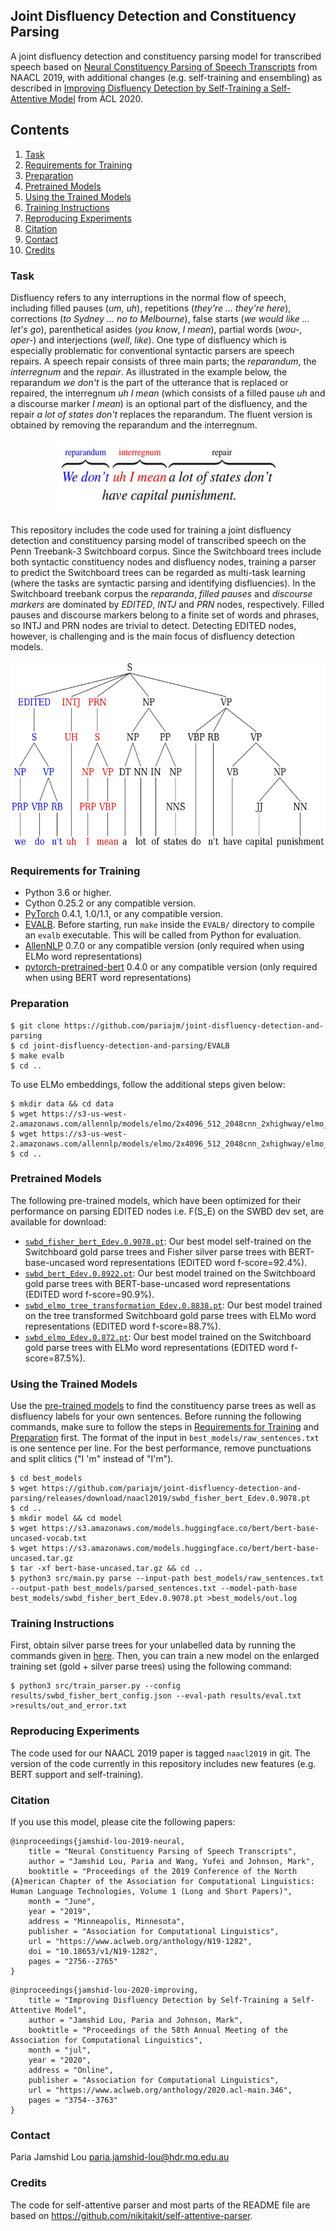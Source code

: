Joint Disfluency Detection and Constituency Parsing
------------------------------------------------------------
A joint disfluency detection and constituency parsing model for transcribed speech based on [Neural Constituency Parsing of Speech Transcripts](https://www.aclweb.org/anthology/N19-1282) from NAACL 2019, with additional changes (e.g. self-training and ensembling) as described in [Improving Disfluency Detection by Self-Training a Self-Attentive Model](https://www.aclweb.org/anthology/2020.acl-main.346/) from ACL 2020.

## Contents
1. [Task](#task)
2. [Requirements for Training](#requirements-for-training)
3. [Preparation](#preparation)
4. [Pretrained Models](#pretrained-models)
5. [Using the Trained Models](#using-the-trained-models)
6. [Training Instructions](#training-instructions)
7. [Reproducing Experiments](#reproducing-experiments)
8. [Citation](#citation)
9. [Contact](#contact)
10. [Credits](#credits)

### Task
Disfluency refers to any interruptions in the normal flow of speech, including filled pauses (*um*, *uh*), repetitions (*they're ... they're here*), corrections (*to Sydney ... no to Melbourne*), false starts (*we would like ... let's go*), parenthetical asides (*you know*, *I mean*), partial words (*wou-*, *oper-*) and interjections (*well*, *like*). One type of disfluency which is especially problematic for conventional syntactic parsers are speech repairs. A speech repair consists of three main parts; the *reparandum*, the *interregnum* and the *repair*. As illustrated in the example below, the reparandum *we don't* is the part of the utterance that is replaced or repaired, the interregnum *uh I mean* (which consists of a filled pause *uh* and a discourse marker *I mean*) is an optional part of the disfluency, and the repair *a lot of states don't* replaces the reparandum. The fluent version is obtained by removing the reparandum and the interregnum.

<p align="center">
  <img src="img/flat-ex.jpg" width=370 height=120>
</p>

This repository includes the code used for training a joint disfluency detection and constituency parsing model of transcribed speech on the Penn Treebank-3 Switchboard corpus. Since the Switchboard trees include both syntactic constituency nodes and disfluency nodes, training a parser to predict the Switchboard trees can be regarded as multi-task learning (where the tasks are syntactic parsing and identifying disfluencies). In the Switchboard treebank corpus the *reparanda*, *filled pauses* and *discourse markers* are dominated by *EDITED*, *INTJ* and *PRN* nodes, respectively. Filled pauses and discourse markers belong to a finite set of words and phrases, so INTJ and PRN nodes are trivial to detect. Detecting EDITED nodes, however, is challenging and is the main focus of disfluency detection models.

<p align="center">
  <img src="img/tree-ex.jpg" width=550 height=300>
</p>

### Requirements for Training
* Python 3.6 or higher.
* Cython 0.25.2 or any compatible version.
* [PyTorch](http://pytorch.org/) 0.4.1, 1.0/1.1, or any compatible version.
* [EVALB](http://nlp.cs.nyu.edu/evalb/). Before starting, run `make` inside the `EVALB/` directory to compile an `evalb` executable. This will be called from Python for evaluation.
* [AllenNLP](http://allennlp.org/) 0.7.0 or any compatible version (only required when using ELMo word representations)
* [pytorch-pretrained-bert](https://github.com/huggingface/pytorch-pretrained-BERT) 0.4.0 or any compatible version (only required when using BERT word representations)

### Preparation
```
$ git clone https://github.com/pariajm/joint-disfluency-detection-and-parsing
$ cd joint-disfluency-detection-and-parsing/EVALB
$ make evalb 
$ cd .. 
```
To use ELMo embeddings, follow the additional steps given below:
```
$ mkdir data && cd data
$ wget https://s3-us-west-2.amazonaws.com/allennlp/models/elmo/2x4096_512_2048cnn_2xhighway/elmo_2x4096_512_2048cnn_2xhighway_options.json
$ wget https://s3-us-west-2.amazonaws.com/allennlp/models/elmo/2x4096_512_2048cnn_2xhighway/elmo_2x4096_512_2048cnn_2xhighway_weights.hdf5
$ cd ..
```
### Pretrained Models
The following pre-trained models, which have been optimized for their performance on parsing EDITED nodes i.e. F(S_E) on the SWBD dev set, are available for download:
* [`swbd_fisher_bert_Edev.0.9078.pt`](https://github.com/pariajm/joint-disfluency-detector-and-parser/releases/download/naacl2019/swbd_fisher_bert_Edev.0.9078.pt): Our best model self-trained on the Switchboard gold parse trees and Fisher silver parse trees with BERT-base-uncased word representations (EDITED word f-score=92.4%).
* [`swbd_bert_Edev.0.8922.pt`](https://github.com/pariajm/joint-disfluency-detector-and-parser/releases/download/naacl2019/swbd_bert_Edev.0.8922.pt): Our best model trained on the Switchboard gold parse trees with BERT-base-uncased word representations (EDITED word f-score=90.9%).
* [`swbd_elmo_tree_transformation_Edev.0.8838.pt`](https://github.com/pariajm/joint-disfluency-detector-and-parser/releases/download/naacl2019/swbd_elmo_tree_transformation_Edev.0.8838.pt): Our best model trained on the tree transformed Switchboard gold parse trees with ELMo word representations (EDITED word f-score=88.7%).
* [`swbd_elmo_Edev.0.872.pt`](https://github.com/pariajm/joint-disfluency-detector-and-parser/releases/download/naacl2019/swbd_elmo_Edev.0.872.pt): Our best model trained on the Switchboard gold parse trees with ELMo word representations (EDITED word f-score=87.5%).

### Using the Trained Models
Use the [pre-trained models](#pretrained-models) to find the constituency parse trees as well as disfluency labels for your own sentences. Before running the following commands, make sure to follow the steps in [Requirements for Training](#requirements-for-training) and [Preparation](#preparation) first. The format of the input in `best_models/raw_sentences.txt` is one sentence per line. For the best performance, remove punctuations and split clitics ("I 'm" instead of "I'm"). 

```
$ cd best_models
$ wget https://github.com/pariajm/joint-disfluency-detection-and-parsing/releases/download/naacl2019/swbd_fisher_bert_Edev.0.9078.pt
$ cd ..
$ mkdir model && cd model
$ wget https://s3.amazonaws.com/models.huggingface.co/bert/bert-base-uncased-vocab.txt
$ wget https://s3.amazonaws.com/models.huggingface.co/bert/bert-base-uncased.tar.gz
$ tar -xf bert-base-uncased.tar.gz && cd ..
$ python3 src/main.py parse --input-path best_models/raw_sentences.txt --output-path best_models/parsed_sentences.txt --model-path-base best_models/swbd_fisher_bert_Edev.0.9078.pt >best_models/out.log
```

### Training Instructions
First, obtain silver parse trees for your unlabelled data by running the commands given in [here](#using-the-trained-models). Then, you can train a new model on the enlarged training set (gold + silver parse trees) using the following command:
  
```
$ python3 src/train_parser.py --config results/swbd_fisher_bert_config.json --eval-path results/eval.txt >results/out_and_error.txt
```

### Reproducing Experiments
The code used for our NAACL 2019 paper is tagged `naacl2019` in git. The version of the code currently in this repository includes new features (e.g. BERT support and self-training).

### Citation
If you use this model, please cite the following papers:
```
@inproceedings{jamshid-lou-2019-neural,
    title = "Neural Constituency Parsing of Speech Transcripts",
    author = "Jamshid Lou, Paria and Wang, Yufei and Johnson, Mark",
    booktitle = "Proceedings of the 2019 Conference of the North {A}merican Chapter of the Association for Computational Linguistics: Human Language Technologies, Volume 1 (Long and Short Papers)",
    month = "June",
    year = "2019",
    address = "Minneapolis, Minnesota",
    publisher = "Association for Computational Linguistics",
    url = "https://www.aclweb.org/anthology/N19-1282",
    doi = "10.18653/v1/N19-1282",
    pages = "2756--2765"
}
```

```
@inproceedings{jamshid-lou-2020-improving,
    title = "Improving Disfluency Detection by Self-Training a Self-Attentive Model",
    author = "Jamshid Lou, Paria and Johnson, Mark",
    booktitle = "Proceedings of the 58th Annual Meeting of the Association for Computational Linguistics",
    month = "jul",
    year = "2020",
    address = "Online",
    publisher = "Association for Computational Linguistics",
    url = "https://www.aclweb.org/anthology/2020.acl-main.346",
    pages = "3754--3763"
}
```

### Contact
Paria Jamshid Lou <paria.jamshid-lou@hdr.mq.edu.au>

 
### Credits
The code for self-attentive parser and most parts of the README file are based on https://github.com/nikitakit/self-attentive-parser.


